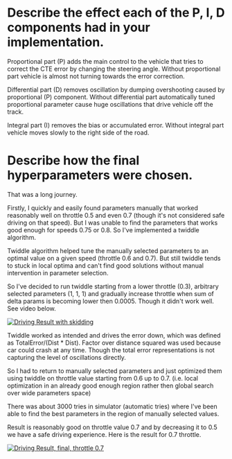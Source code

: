 # Describe the effect each of the P, I, D components had in your implementation.

Proportional part (P) adds the main control to the vehicle that tries to correct the CTE error by changing the steering angle. Without proportional part vehicle is almost not turning towards the error correction.

Differential part (D) removes oscillation by dumping overshooting caused by proportional (P) component. Without differential part automatically tuned proportional parameter cause huge oscillations that drive vehicle off the track.

Integral part (I) removes the bias or accumulated error. Without integral part vehicle moves slowly to the right side of the road.


# Describe how the final hyperparameters were chosen.

That was a long journey.
 
Firstly, I quickly and easily found parameters manually that worked reasonably well on throttle 0.5 and even 0.7 (though it's not considered safe driving on that speed). But I was unable to find the parameters that works good enough for speeds 0.75 or 0.8. So I've implemented a twiddle algorithm.
 
Twiddle algorithm helped tune the manually selected parameters to an optimal value on a given speed (throttle 0.6 and 0.7). But still twiddle tends to stuck in local optima and can't find good solutions without manual intervention in parameter selection.
  
So I've decided to run twiddle starting from a lower throttle (0.3), arbitrary selected parameters (1, 1, 1) and gradually increase throttle when sum of delta params is becoming lower then 0.0005. Though it didn't work well. See video below.
  
[![Driving Result with skidding](https://img.youtube.com/vi/qWLOsLYCOKs/0.jpg)](https://youtu.be/qWLOsLYCOKs)
  
Twiddle worked as intended and drives the error down, which was defined as TotalError/(Dist * Dist). Factor over distance squared was used because car could crash at any time. Though the total error representations is not capturing the level of oscillations directly.

So I had to return to manually selected parameters and just optimized them using twiddle on throttle value starting from 0.6 up to 0.7. (i.e. local optimization in an already good enough region rather then global search over wide parameters space)
   
There was about 3000 tries in simulator (automatic tries) where I've been able to find the best parameters in the region of manually selected values.
 
Result is reasonably good on throttle value 0.7 and by decreasing it to 0.5 we have a safe driving experience. Here is the result for 0.7 throttle.

[![Driving Result, final, throttle 0.7](https://img.youtube.com/vi/ktxTm1NiNiM/0.jpg)](https://youtu.be/ktxTm1NiNiM)


